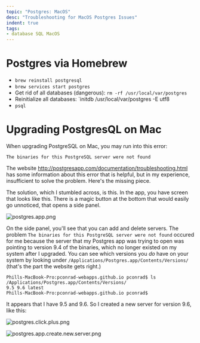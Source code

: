 ```yaml
---
topic: "Postgres: MacOS"
desc: "Troubleshooting for MacOS Postgres Issues"
indent: true
tags:
- database SQL MacOS
---
```


# Postgres via Homebrew

* `brew reinstall postgresql`
* `brew services start postgres`
* Get rid of all databases (dangerous): `rm -rf /usr/local/var/postgres`
* Reinitialize all databases: `initdb /usr/local/var/postgres -E utf8
* `psql`

# Upgrading PostgresQL on Mac

When upgrading PostgreSQL on Mac, you may run into this error:

`The binaries for this PostgreSQL server were not found`

The website <http://postgresapp.com/documentation/troubleshooting.html> has some information about this error that is helpful, 
but in my experience, insufficient to solve the problem.  Here's the missing piece.

The solution, which I stumbled across, is this.  In the app, you have screen that looks like this.  There is a magic button at the bottom that would easily go unnoticed, that opens a side panel.

![postgres.app.png](50_postgres.app.png)

On the side panel, you'll see that you can add and delete servers.  The problem `The binaries for this PostgreSQL server were not found` occured for me because the server that my Postgres app was trying to open was pointing to version 9.4 of the binaries, which no longer existed on my system after I upgraded.    You can see which versions you *do* have on your system by looking under `/Applications/Postgres.app/Contents/Versions/` (that's the part the website gets right.)

```
Phills-MacBook-Pro:pconrad-webapps.github.io pconrad$ ls /Applications/Postgres.app/Contents/Versions/
9.5	9.6	latest
Phills-MacBook-Pro:pconrad-webapps.github.io pconrad$ 
```

It appears that I have 9.5 and 9.6.  So I created a new server for version 9.6, like this:

![postgres.click.plus.png](50_postgres.click.plus.png)

![postgres.app.create.new.server.png](50_postgres.app.create.new.server.png)
